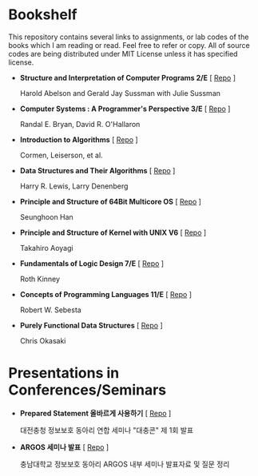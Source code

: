 # Bookshelf

This repository contains several links to assignments, or lab codes of the books which I am reading or read. Feel free to refer or copy. All of source codes are being distributed under MIT License unless it has specified license.

* **Structure and Interpretation of Computer Programs 2/E** \[ [Repo](https://github.com/0x00000FF/sicp) \]
  
  Harold Abelson and Gerald Jay Sussman with Julie Sussman
  
* **Computer Systems : A Programmer's Perspective 3/E**     \[ [Repo](https://github.com/0x00000FF/csapp) \]

  Randal E. Bryan, David R. O'Hallaron

* **Introduction to Algorithms**                            \[ [Repo](https://github.com/0x00000FF/clrs-3e) \]

  Cormen, Leiserson, et al.

* **Data Structures and Their Algorithms**                  \[ [Repo](https://github.com/0x00000FF/dsnta) \]
 
  Harry R. Lewis, Larry Denenberg

* **Principle and Structure of 64Bit Multicore OS**         \[ [Repo](https://github.com/0x00000FF/study-mint64) \]

  Seunghoon Han

* **Principle and Structure of Kernel with UNIX V6**        \[ [Repo](https://github.com/0x00000FF/study-unixv6) \]

  Takahiro Aoyagi

* **Fundamentals of Logic Design 7/E**                      \[ [Repo](https://github.com/0x00000FF/fundamentals-of-logic-design-vhdl) \]

  Roth Kinney

* **Concepts of Programming Languages 11/E**                \[ [Repo](https://github.com/0x00000FF/concepts-of-programming-languages) \]
  
  Robert W. Sebesta
  
* **Purely Functional Data Structures**                     \[ [Repo](https://github.com/0x00000FF/purely-functional-data-structures) \]

  Chris Okasaki

# Presentations in Conferences/Seminars

* **Prepared Statement 올바르게 사용하기**                      \[ [Repo](https://github.com/0x00000FF/DaechungCon-Prepared-Statement) \]

  대전충청 정보보호 동아리 연합 세미나 "대충콘" 제 1회 발표
  
* **ARGOS 세미나 발표**                                        \[ [Repo](https://github.com/0x00000FF/4RG0S-S3M1N4R) \]

  충남대학교 정보보호 동아리 ARGOS 내부 세미나 발표자료 및 질문 정리
  
